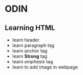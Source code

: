 # ODIN 

## Learning HTML

<ul>
  <li> learn header
  <li> learn paragraph tag 
  <li> learn anchor tag
  <li> learn <strong>Strong</strong> tag
  <li> learn <em>emphasis</em> tag
  <li> learn to add image in webpage
</ul>

